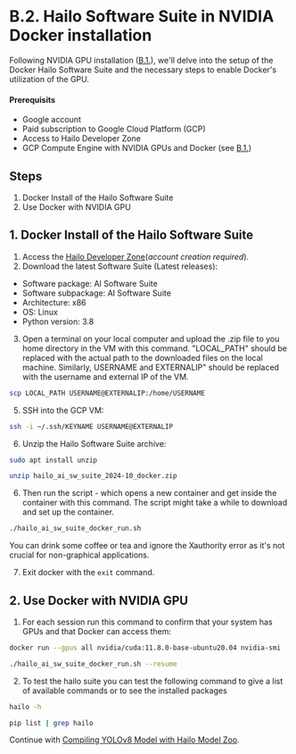 # B.2. Hailo Software Suite in NVIDIA Docker installation

Following NVIDIA GPU installation ([B.1.](https://github.com/marcory-hub/hailo/blob/main/nvidia-docker-installation-in-gcp.md)), we'll delve into the setup of the Docker Hailo Software Suite and the necessary steps to enable Docker's utilization of the GPU.

#### Prerequisits 
- Google account
- Paid subscription to Google Cloud Platform (GCP)
- Access to Hailo Developer Zone
- GCP Compute Engine with NVIDIA GPUs and Docker (see [B.1.](https://github.com/marcory-hub/hailo/blob/main/nvidia-docker-installation-in-gcp.md))

## Steps
1. Docker Install of the Hailo Software Suite
2. Use Docker with NVIDIA GPU

## 1. Docker Install of the Hailo Software Suite
1. Access the [Hailo Developer Zone](https://hailo.ai/developer-zone/sw-downloads/)(_account creation required_).
2. Download the latest Software Suite (Latest releases):
- Software package: AI Software Suite
- Software subpackage: AI Software Suite
- Architecture: x86
- OS: Linux 
- Python version: 3.8
3. Open a terminal on your local computer and upload the .zip file to you home directory in the VM with this command. "LOCAL_PATH" should be replaced with the actual path to the downloaded files on the local machine. Similarly, USERNAME and EXTERNALIP" should be replaced with the username and external IP of the VM.
```sh
scp LOCAL_PATH USERNAME@EXTERNALIP:/home/USERNAME
```
5. SSH into the GCP VM:
```sh
ssh -i ~/.ssh/KEYNAME USERNAME@EXTERNALIP
```
6. Unzip the Hailo Software Suite archive:
```sh
sudo apt install unzip
```
```sh
unzip hailo_ai_sw_suite_2024-10_docker.zip
```
6. Then run the script - which opens a new container and get inside the container with this command. The script might take a while to download and set up the container.
```sh
./hailo_ai_sw_suite_docker_run.sh
```
You can drink some coffee or tea and ignore the Xauthority error as it's not crucial for non-graphical applications.

7. Exit docker with the `exit` command. 

## 2. Use Docker with NVIDIA GPU

1. For each session run this command to confirm that your system has GPUs and that Docker can access them:
```sh
docker run --gpus all nvidia/cuda:11.8.0-base-ubuntu20.04 nvidia-smi
```
```sh
./hailo_ai_sw_suite_docker_run.sh --resume
```
2. To test the hailo suite you can test the following command to give a list of available commands or to see the installed packages
```sh
hailo -h
```
```sh
pip list | grep hailo
```

Continue with [Compiling YOLOv8 Model with Hailo Model Zoo](https://github.com/marcory-hub/hailo/blob/main/compile-the-model-using-hailo-model-zoo.md).





